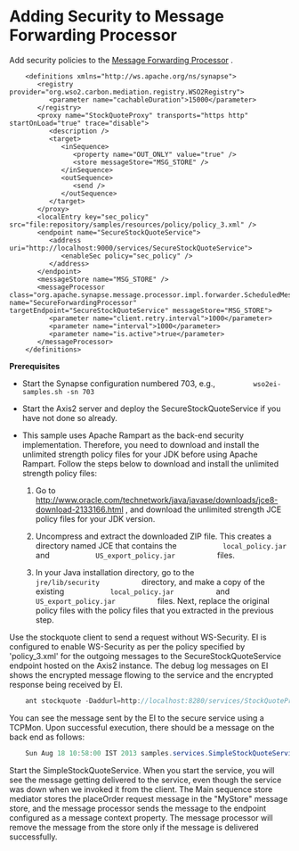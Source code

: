 # Adding Security to Message Forwarding Processor

Add security policies to the [Message Forwarding
Processor](https://docs.wso2.com/display/EI650/Scheduled+Message+Forwarding+Processor)
.

``` 
    <definitions xmlns="http://ws.apache.org/ns/synapse">
       <registry provider="org.wso2.carbon.mediation.registry.WSO2Registry">
          <parameter name="cachableDuration">15000</parameter>
       </registry>
       <proxy name="StockQuoteProxy" transports="https http" startOnLoad="true" trace="disable">
          <description />
          <target>
             <inSequence>
                <property name="OUT_ONLY" value="true" />
                <store messageStore="MSG_STORE" />
             </inSequence>
             <outSequence>
                <send />
             </outSequence>
          </target>
       </proxy>
       <localEntry key="sec_policy" src="file:repository/samples/resources/policy/policy_3.xml" />
       <endpoint name="SecureStockQuoteService">
          <address uri="http://localhost:9000/services/SecureStockQuoteService">
             <enableSec policy="sec_policy" />
          </address>
       </endpoint>
       <messageStore name="MSG_STORE" />
       <messageProcessor class="org.apache.synapse.message.processor.impl.forwarder.ScheduledMessageForwardingProcessor" name="SecureForwardingProcessor" targetEndpoint="SecureStockQuoteService" messageStore="MSG_STORE">
          <parameter name="client.retry.interval">1000</parameter>
          <parameter name="interval">1000</parameter>
          <parameter name="is.active">true</parameter>
       </messageProcessor>
    </definitions>
```

**Prerequisites**

-   Start the Synapse configuration numbered 703, e.g.,
    `          wso2ei-samples.sh -sn 703         `
-   Start the Axis2 server and deploy the SecureStockQuoteService if you
    have not done so already.

-   This sample uses Apache Rampart as the back-end security
    implementation. Therefore, you need to download and install the
    unlimited strength policy files for your JDK before using Apache
    Rampart. Follow the steps below to download and install the
    unlimited strength policy files:
    1.  Go to
        <http://www.oracle.com/technetwork/java/javase/downloads/jce8-download-2133166.html>
        , and download the unlimited strength JCE policy files for your
        JDK version.

    2.  Uncompress and extract the downloaded ZIP file. This creates a
        directory named JCE that contains the
        `            local_policy.jar           ` and
        `            US_export_policy.jar           ` files.
    3.  In your Java installation directory, go to the
        `            jre/lib/security           ` directory, and make a
        copy of the existing `            local_policy.jar           `
        and `            US_export_policy.jar           ` files. Next,
        replace the original policy files with the policy files that you
        extracted in the previous step.

Use the stockquote client to send a request without WS-Security. EI is
configured to enable WS-Security as per the policy specified by
'policy\_3.xml' for the outgoing messages to the SecureStockQuoteService
endpoint hosted on the Axis2 instance. The debug log messages on EI
shows the encrypted message flowing to the service and the encrypted
response being received by EI.

``` java
    ant stockquote -Daddurl=http://localhost:8280/services/StockQuoteProxy -Dmode=placeorder -Dsymbol=WSO2
```

You can see the message sent by the EI to the secure service using a
TCPMon. Upon successful execution, there should be a message on the back
end as follows:

``` java
    Sun Aug 18 10:58:00 IST 2013 samples.services.SimpleStockQuoteService  :: Accepted order #5 for : 18851 stocks of WSO2 at $ 61.782478265721714
```

Start the SimpleStockQuoteService. When you start the service, you will
see the message getting delivered to the service, even though the
service was down when we invoked it from the client. The Main sequence
store mediator stores the placeOrder request message in the "MyStore"
message store, and the message processor sends the message to the
endpoint configured as a message context property. The message processor
will remove the message from the store only if the message is delivered
successfully.
